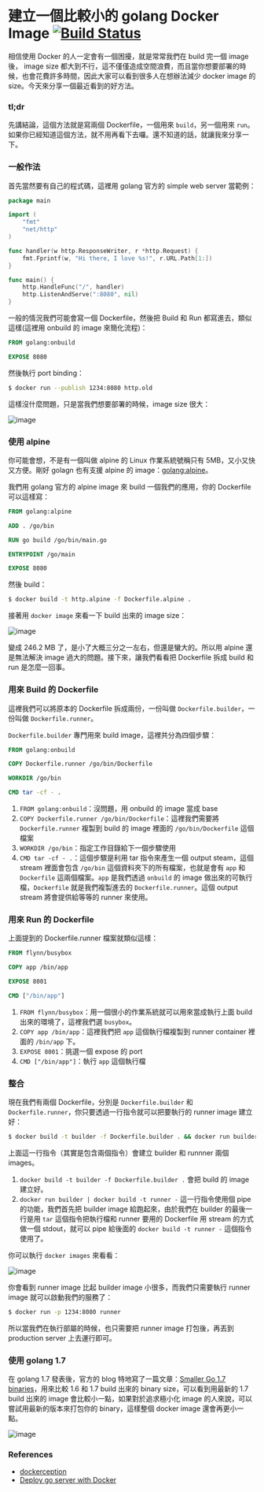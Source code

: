 # 建立一個比較小的 golang Docker Image [![Build Status](https://travis-ci.org/kevingo/Go-Small-Docker-Image.svg?branch=master)](https://travis-ci.org/kevingo/Go-Small-Docker-Image)

相信使用 Docker 的人一定會有一個困擾，就是常常我們在 build 完一個 image 後， image size 都大到不行，這不僅僅造成空間浪費，而且當你想要部署的時候，也會花費許多時間，因此大家可以看到很多人在想辦法減少 docker image 的 size。今天來分享一個最近看到的好方法。

### tl;dr

先講結論，這個方法就是寫兩個 Dockerfile，一個用來 `build`，另一個用來 `run`。如果你已經知道這個方法，就不用再看下去囉。還不知道的話，就讓我來分享一下。

### 一般作法

首先當然要有自己的程式碼，這裡用 golang 官方的 simple web server 當範例：

```go
package main

import (
    "fmt"
    "net/http"
)

func handler(w http.ResponseWriter, r *http.Request) {
    fmt.Fprintf(w, "Hi there, I love %s!", r.URL.Path[1:])
}

func main() {
    http.HandleFunc("/", handler)
    http.ListenAndServe(":8080", nil)
}
```
一般的情況我們可能會寫一個 Dockerfile，然後把 Build 和 Run 都寫進去，類似這樣(這裡用 onbuild 的 image 來簡化流程)：

```Dockerfile
FROM golang:onbuild

EXPOSE 8080
```

然後執行 port binding：

```bash
$ docker run --publish 1234:8080 http.old
```

這樣沒什麼問題，只是當我們想要部署的時候，image size 很大：

![image](https://github.com/kevingo/blog/raw/master/screenshot/docker-image-old.png)

### 使用 alpine

你可能會想，不是有一個叫做 alpine 的 Linux 作業系統號稱只有 5MB，又小又快又方便。剛好 golagn 也有支援 alpine 的 image：[golang:alpine](https://github.com/docker-library/golang/blob/3a3e91c242b58a7d4e6022b3710b2e871f0ee5d6/1.7/alpine/Dockerfile)。

我們用 golang 官方的 alpine image 來 build 一個我們的應用，你的 Dockerfile 可以這樣寫：

```Dockerfile
FROM golang:alpine

ADD . /go/bin

RUN go build /go/bin/main.go

ENTRYPOINT /go/main

EXPOSE 8080
```

然後 build：

```bash
$ docker build -t http.alpine -f Dockerfile.alpine .
```

接著用 `docker image` 來看一下 build 出來的 image size：

![image](https://github.com/kevingo/blog/raw/master/screenshot/golang-alpine-image.png)

變成 246.2 MB 了，是小了大概三分之一左右，但還是蠻大的。所以用 alpine 還是無法解決 image 過大的問題。接下來，讓我們看看把 Dockerfile 拆成 build 和 run 是怎麼一回事。

### 用來 Build 的 Dockerfile

這裡我們可以將原本的 Dockerfile 拆成兩份，一份叫做 `Dockerfile.builder`，一份叫做 `Dockerfile.runner`。

`Dockerfile.builder` 專門用來 build image，這裡共分為四個步驟：

```Dockerfile
FROM golang:onbuild

COPY Dockerfile.runner /go/bin/Dockerfile

WORKDIR /go/bin

CMD tar -cf - .
```

1. `FROM golang:onbuild`：沒問題，用 onbuild 的 image 當成 base
2. `COPY Dockerfile.runner /go/bin/Dockerfile`：這裡我們需要將 `Dockerfile.runner` 複製到 build 的 image 裡面的 `/go/bin/Dockerfile` 這個檔案
3. `WORKDIR /go/bin`：指定工作目錄給下一個步驟使用
4. `CMD tar -cf - .`：這個步驟是利用 tar 指令來產生一個 output steam，這個 stream 裡面會包含 `/go/bin` 這個資料夾下的所有檔案，也就是會有 `app` 和 `Dockerfile` 這兩個檔案。`app` 是我們透過 `onbuild` 的 image 做出來的可執行檔，`Dockerfile` 就是我們複製進去的 `Dockerfile.runner`。這個 output stream 將會提供給等等的 runner 來使用。

### 用來 Run 的 Dockerfile

上面提到的 Dockerfile.runner 檔案就類似這樣：

```Dockerfile
FROM flynn/busybox

COPY app /bin/app

EXPOSE 8001

CMD ["/bin/app"]
```

1. `FROM flynn/busybox`：用一個很小的作業系統就可以用來當成執行上面 build 出來的環境了，這裡我們選 `busybox`。
2. `COPY app /bin/app`：這裡我們把 `app` 這個執行檔複製到 runner container 裡面的 `/bin/app` 下。
3. `EXPOSE 8001`：挑選一個 expose 的 port
4. `CMD ["/bin/app"]`：執行 `app` 這個執行檔

### 整合

現在我們有兩個 Dockerfile，分別是 `Dockerfile.builder` 和 `Dockerfile.runner`，你只要透過一行指令就可以把要執行的 runner image 建立好：

```bash
$ docker build -t builder -f Dockerfile.builder . && docker run builder | docker build -t runner -
```

上面這一行指令（其實是包含兩個指令）會建立 builder 和 runnner 兩個 images。

1. `docker build -t builder -f Dockerfile.builder .` 會把 build 的 image 建立好。
2. `docker run builder | docker build -t runner -` 這一行指令使用個 pipe 的功能，我們首先把 builder image 給跑起來，由於我們在 builder 的最後一行是用 `tar` 這個指令把執行檔和 runner 要用的 Dockerfile 用 stream 的方式做一個 stdout，就可以 pipe 給後面的 `docker build -t runner -` 這個指令使用了。

你可以執行 `docker images` 來看看：

![image](https://github.com/kevingo/blog/raw/master/screenshot/builder-runner-image.png)

你會看到 runner image 比起 builder image 小很多，而我們只需要執行 runner image 就可以啟動我們的服務了：

```bash
$ docker run -p 1234:8080 runner
```

所以當我們在執行部屬的時候，也只需要把 runner image 打包後，再丟到 production server 上去運行即可。

### 使用 golang 1.7 

在 golang 1.7 發表後，官方的 blog 特地寫了一篇文章：[Smaller Go 1.7 binaries](https://blog.golang.org/go1.7-binary-size)，用來比較 1.6 和 1.7 build 出來的 binary size，可以看到用最新的 1.7 build 出來的 image 會比較小一點，如果對於追求極小化 image 的人來說，可以嘗試用最新的版本來打包你的 binary，這樣整個 docker image 還會再更小一點。

![image](https://blog.golang.org/go1.7-binary-size.png)


### References

- [dockerception](https://github.com/jamiemccrindle/dockerception)
- [Deploy go server with Docker](https://blog.golang.org/docker)
